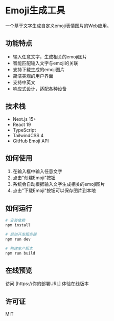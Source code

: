 # Emoji生成工具

一个基于文字生成自定义emoji表情图片的Web应用。

## 功能特点

- 输入任意文字，生成相关的emoji图片
- 智能匹配输入文字与emoji的关联
- 支持下载生成的emoji图片
- 简洁美观的用户界面
- 支持中英文
- 响应式设计，适配各种设备

## 技术栈

- Next.js 15+
- React 19
- TypeScript
- TailwindCSS 4
- GitHub Emoji API

## 如何使用

1. 在输入框中输入任意文字
2. 点击"创建Emoji"按钮
3. 系统会自动根据输入文字生成相关的emoji图片
4. 点击"下载Emoji"按钮可以保存图片到本地

## 如何运行

```bash
# 安装依赖
npm install

# 启动开发服务器
npm run dev

# 构建生产版本
npm run build
```

## 在线预览

访问 [https://你的部署URL] 体验在线版本

## 许可证

MIT
